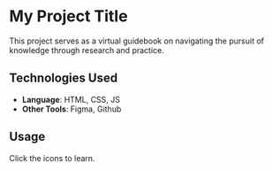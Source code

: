 # My Project Title

This project serves as a virtual guidebook on navigating the pursuit of knowledge through research and practice.


## Technologies Used

- **Language**: HTML, CSS, JS
- **Other Tools**: Figma, Github


## Usage

Click the icons to learn.











